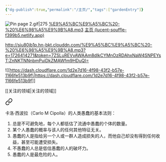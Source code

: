 ```yaml
---
{"dg-publish":true,"permalink":"/主页/","tags":["gardenEntry"]}
---
```


![Pin page 2.gif|275](/img/user/%E9%99%84%E4%BB%B6/Pin%20page%202.gif)
[%E9%A5%BC%E9%A5%BC%20-%20%E6%98%A5%E9%9B%A8.mp3](http://sju80jb1p.hn-bkt.clouddn.com/%E9%A5%BC%E9%A5%BC%20-%20%E6%98%A5%E9%9B%A8.mp3?e=1726499923&token=7ZSLuREVvAWAAm8dlkCYMnOzRDAhxNaW4SNPEYsT:dmpOJlj5x9y6qxumiwZFCut1Nyc=)
[主页 (lucent-souffle-f399b5.netlify.app)](https://lucent-souffle-f399b5.netlify.app/)

http://sju80jb1p.hn-bkt.clouddn.com/%E9%A5%BC%E9%A5%BC%20-%20%E6%98%A5%E9%9B%A8.mp3?e=1726414271&token=7ZSLuREVvAWAAm8dlkCYMnOzRDAhxNaW4SNPEYsT:ZnNKTNNnbmPuiDkZMAWfm9HDuQI=

![[https://dash.cloudflare.com/1d2e7d16-4f98-43f2-b57e-1166fe513b9f\|https://dash.cloudflare.com/1d2e7d16-4f98-43f2-b57e-1166fe513b9f]]





[[关注的领域\|关注的领域]]


<div class="transclusion internal-embed is-loaded"><a class="markdown-embed-link" href="///" aria-label="Open link"><svg xmlns="http://www.w3.org/2000/svg" width="24" height="24" viewBox="0 0 24 24" fill="none" stroke="currentColor" stroke-width="2" stroke-linecap="round" stroke-linejoin="round" class="svg-icon lucide-link"><path d="M10 13a5 5 0 0 0 7.54.54l3-3a5 5 0 0 0-7.07-7.07l-1.72 1.71"></path><path d="M14 11a5 5 0 0 0-7.54-.54l-3 3a5 5 0 0 0 7.07 7.07l1.71-1.71"></path></svg></a><div class="markdown-embed">




卡洛·西波拉（Carlo M Cipolla）的人类愚蠢的基本法则：

1. 总是不可避免地，每个人都低估了流通中愚蠢的个体的数量。
2. 某个人愚蠢的概率与该人的任何其他特征无关。
3. 愚蠢的人是指给另一个人或一群人造成损失的人，而他自己却没有得到任何收益，甚至可能遭受损失。
4. 不愚蠢的人总是低估愚蠢的人的破坏力。
5. 愚蠢的人是最危险的人。

</div></div>

